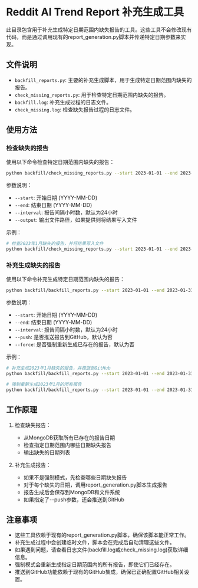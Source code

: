 # Reddit AI Trend Report 补充生成工具

此目录包含用于补充生成特定日期范围内缺失报告的工具。这些工具不会修改现有代码，而是通过调用现有的report_generation.py脚本并传递特定日期参数来实现。

## 文件说明

- `backfill_reports.py`: 主要的补充生成脚本，用于生成特定日期范围内缺失的报告。
- `check_missing_reports.py`: 用于检查特定日期范围内缺失的报告。
- `backfill.log`: 补充生成过程的日志文件。
- `check_missing.log`: 检查缺失报告过程的日志文件。

## 使用方法

### 检查缺失的报告

使用以下命令检查特定日期范围内缺失的报告：

```bash
python backfill/check_missing_reports.py --start 2023-01-01 --end 2023-01-31
```

参数说明：
- `--start`: 开始日期 (YYYY-MM-DD)
- `--end`: 结束日期 (YYYY-MM-DD)
- `--interval`: 报告间隔小时数，默认为24小时
- `--output`: 输出文件路径，如果提供则将结果写入文件

示例：
```bash
# 检查2023年1月缺失的报告，并将结果写入文件
python backfill/check_missing_reports.py --start 2023-01-01 --end 2023-01-31 --output backfill/missing_reports_jan_2023.txt
```

### 补充生成缺失的报告

使用以下命令补充生成特定日期范围内缺失的报告：

```bash
python backfill/backfill_reports.py --start 2023-01-01 --end 2023-01-31
```

参数说明：
- `--start`: 开始日期 (YYYY-MM-DD)
- `--end`: 结束日期 (YYYY-MM-DD)
- `--interval`: 报告间隔小时数，默认为24小时
- `--push`: 是否推送报告到GitHub，默认为否
- `--force`: 是否强制重新生成已存在的报告，默认为否

示例：
```bash
# 补充生成2023年1月缺失的报告，并推送到GitHub
python backfill/backfill_reports.py --start 2023-01-01 --end 2023-01-31 --push

# 强制重新生成2023年1月的所有报告
python backfill/backfill_reports.py --start 2023-01-01 --end 2023-01-31 --force
```

## 工作原理

1. 检查缺失报告：
   - 从MongoDB获取所有已存在的报告日期
   - 检查指定日期范围内哪些日期缺失报告
   - 输出缺失的日期列表

2. 补充生成报告：
   - 如果不是强制模式，先检查哪些日期缺失报告
   - 对于每个缺失的日期，调用report_generation.py脚本生成报告
   - 报告生成后会保存到MongoDB和文件系统
   - 如果指定了--push参数，还会推送到GitHub

## 注意事项

- 这些工具依赖于现有的report_generation.py脚本，确保该脚本能正常工作。
- 补充生成过程中会创建临时文件，脚本会在完成后自动清理这些文件。
- 如果遇到问题，请查看日志文件(backfill.log或check_missing.log)获取详细信息。
- 强制模式会重新生成指定日期范围内的所有报告，即使它们已经存在。
- 推送到GitHub功能依赖于现有的GitHub集成，确保已正确配置GitHub相关设置。 